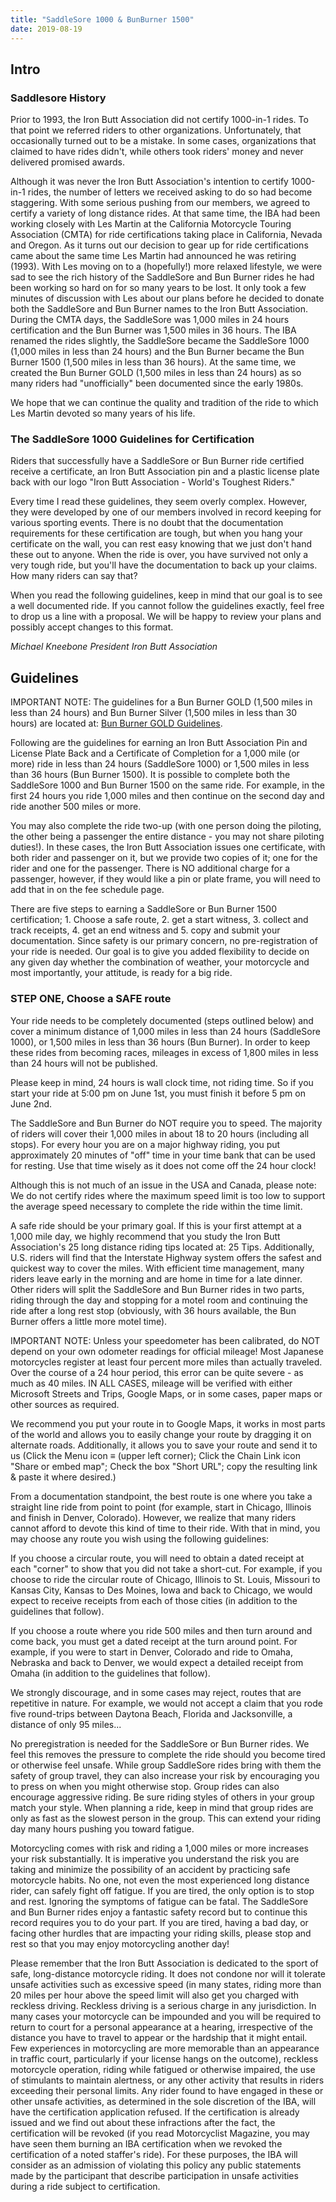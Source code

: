 ```yaml
---
title: "SaddleSore 1000 & BunBurner 1500"
date: 2019-08-19
---
```


## Intro

### Saddlesore History

Prior to 1993, the Iron Butt Association did not certify 1000-in-1 rides. To that point we referred riders to other organizations. Unfortunately, that occasionally turned out to be a mistake. In some cases, organizations that claimed to have rides didn't, while others took riders' money and never delivered promised awards.

Although it was never the Iron Butt Association's intention to certify 1000-in-1 rides, the number of letters we received asking to do so had become staggering. With some serious pushing from our members, we agreed to certify a variety of long distance rides. At that same time, the IBA had been working closely with Les Martin at the California Motorcycle Touring Association (CMTA) for ride certifications taking place in California, Nevada and Oregon. As it turns out our decision to gear up for ride certifications came about the same time Les Martin had announced he was retiring (1993). With Les moving on to a (hopefully!) more relaxed lifestyle, we were sad to see the rich history of the SaddleSore and Bun Burner rides he had been working so hard on for so many years to be lost. It only took a few minutes of discussion with Les about our plans before he decided to donate both the SaddleSore and Bun Burner names to the Iron Butt Association. During the CMTA days, the SaddleSore was 1,000 miles in 24 hours certification and the Bun Burner was 1,500 miles in 36 hours. The IBA renamed the rides slightly, the SaddleSore became the SaddleSore 1000 (1,000 miles in less than 24 hours) and the Bun Burner became the Bun Burner 1500 (1,500 miles in less than 36 hours). At the same time, we created the Bun Burner GOLD (1,500 miles in less than 24 hours) as so many riders had "unofficially" been documented since the early 1980s.

We hope that we can continue the quality and tradition of the ride to which Les Martin devoted so many years of his life.

### The SaddleSore 1000 Guidelines for Certification

Riders that successfully have a SaddleSore or Bun Burner ride certified receive a certificate, an Iron Butt Association pin and a plastic license plate back with our logo "Iron Butt Association - World's Toughest Riders."

Every time I read these guidelines, they seem overly complex. However, they were developed by one of our members involved in record keeping for various sporting events. There is no doubt that the documentation requirements for these certification are tough, but when you hang your certificate on the wall, you can rest easy knowing that we just don't hand these out to anyone. When the ride is over, you have survived not only a very tough ride, but you'll have the documentation to back up your claims. How many riders can say that?

When you read the following guidelines, keep in mind that our goal is to see a well documented ride. If you cannot follow the guidelines exactly, feel free to drop us a line with a proposal. We will be happy to review your plans and possibly accept changes to this format.

_Michael Kneebone_
_President_
_Iron Butt Association_

## Guidelines

IMPORTANT NOTE: The guidelines for a Bun Burner GOLD (1,500 miles in less than 24 hours) and Bun Burner Silver (1,500 miles in less than 30 hours) are located at: [Bun Burner GOLD Guidelines](http://www.ironbutt.com/themerides/bbgold/).

Following are the guidelines for earning an Iron Butt Association Pin and License Plate Back and a Certificate of Completion for a 1,000 mile (or more) ride in less than 24 hours (SaddleSore 1000) or 1,500 miles in less than 36 hours (Bun Burner 1500). It is possible to complete both the SaddleSore 1000 and Bun Burner 1500 on the same ride. For example, in the first 24 hours you ride 1,000 miles and then continue on the second day and ride another 500 miles or more.

You may also complete the ride two-up (with one person doing the piloting, the other being a passenger the entire distance - you may not share piloting duties!). In these cases, the Iron Butt Association issues one certificate, with both rider and passenger on it, but we provide two copies of it; one for the rider and one for the passenger. There is NO additional charge for a passenger, however, if they would like a pin or plate frame, you will need to add that in on the fee schedule page.

There are five steps to earning a SaddleSore or Bun Burner 1500 certification; 1. Choose a safe route, 2. get a start witness, 3. collect and track receipts, 4. get an end witness and 5. copy and submit your documentation. Since safety is our primary concern, no pre-registration of your ride is needed. Our goal is to give you added flexibility to decide on any given day whether the combination of weather, your motorcycle and most importantly, your attitude, is ready for a big ride.

### STEP ONE, Choose a SAFE route

Your ride needs to be completely documented (steps outlined below) and cover a minimum distance of 1,000 miles in less than 24 hours (SaddleSore 1000), or 1,500 miles in less than 36 hours (Bun Burner). In order to keep these rides from becoming races, mileages in excess of 1,800 miles in less than 24 hours will not be published.

Please keep in mind, 24 hours is wall clock time, not riding time. So if you start your ride at 5:00 pm on June 1st, you must finish it before 5 pm on June 2nd.

The SaddleSore and Bun Burner do NOT require you to speed. The majority of riders will cover their 1,000 miles in about 18 to 20 hours (including all stops). For every hour you are on a major highway riding, you put approximately 20 minutes of "off" time in your time bank that can be used for resting. Use that time wisely as it does not come off the 24 hour clock!

Although this is not much of an issue in the USA and Canada, please note: We do not certify rides where the maximum speed limit is too low to support the average speed necessary to complete the ride within the time limit.

A safe ride should be your primary goal. If this is your first attempt at a 1,000 mile day, we highly recommend that you study the Iron Butt Association's 25 long distance riding tips located at: 25 Tips. Additionally, U.S. riders will find that the Interstate Highway system offers the safest and quickest way to cover the miles. With efficient time management, many riders leave early in the morning and are home in time for a late dinner. Other riders will split the SaddleSore and Bun Burner rides in two parts, riding through the day and stopping for a motel room and continuing the ride after a long rest stop (obviously, with 36 hours available, the Bun Burner offers a little more motel time).

IMPORTANT NOTE: Unless your speedometer has been calibrated, do NOT depend on your own odometer readings for official mileage! Most Japanese motorcycles register at least four percent more miles than actually traveled. Over the course of a 24 hour period, this error can be quite severe - as much as 40 miles. IN ALL CASES, mileage will be verified with either Microsoft Streets and Trips, Google Maps,  or in some cases, paper maps or other sources as required.

We recommend you put your route in to Google Maps, it works in most parts of the world and allows you to easily change your route by dragging it on alternate roads. Additionally, it allows you to save your route and send it to us (Click the Menu icon  ≡  (upper left corner); Click the Chain Link icon "Share or embed map"; Check the box "Short URL"; copy the resulting link & paste it where desired.)

From a documentation standpoint, the best route is one where you take a straight line ride from point to point (for example, start in Chicago, Illinois and finish in Denver, Colorado). However, we realize that many riders cannot afford to devote this kind of time to their ride. With that in mind, you may choose any route you wish using the following guidelines:

If you choose a circular route, you will need to obtain a dated receipt at each "corner" to show that you did not take a short-cut. For example, if you choose to ride the circular route of Chicago, Illinois to St. Louis, Missouri to Kansas City, Kansas to Des Moines, Iowa and back to Chicago, we would expect to receive receipts from each of those cities (in addition to the guidelines that follow).

If you choose a route where you ride 500 miles and then turn around and come back, you must get a dated receipt at the turn around point. For example, if you were to start in Denver, Colorado and ride to Omaha, Nebraska and back to Denver, we would expect a detailed receipt from Omaha (in addition to the guidelines that follow).

We strongly discourage, and in some cases may reject, routes that are repetitive in nature. For example, we would not accept a claim that you rode five round-trips between Daytona Beach, Florida and Jacksonville, a distance of only 95 miles...

No preregistration is needed for the SaddleSore or Bun Burner rides. We feel this removes the pressure to complete the ride should you become tired or otherwise feel unsafe. While group SaddleSore rides bring with them the safety of group travel, they can also increase your risk by encouraging you to press on when you might otherwise stop. Group rides can also encourage aggressive riding. Be sure riding styles of others in your group match your style. When planning a ride, keep in mind that group rides are only as fast as the slowest person in the group. This can extend your riding day many hours pushing you toward fatigue.

Motorcycling comes with risk and riding a 1,000 miles or more increases your risk substantially. It is imperative you understand the risk you are taking and minimize the possibility of an accident by practicing safe motorcycle habits. No one, not even the most experienced long distance rider, can safely fight off fatigue. If you are tired, the only option is to stop and rest. Ignoring the symptoms of fatigue can be fatal. The SaddleSore and Bun Burner rides enjoy a fantastic safety record but to continue this record requires you to do your part. If you are tired, having a bad day, or facing other hurdles that are impacting your riding skills, please stop and rest so that you may enjoy motorcycling another day!

Please remember that the Iron Butt Association is dedicated to the sport of safe, long-distance motorcycle riding. It does not condone nor will it tolerate unsafe activities such as excessive speed (in many states, riding more than 20 miles per hour above the speed limit will also get you charged with reckless driving. Reckless driving is a serious charge in any jurisdiction. In many cases your motorcycle can be impounded and you will be required to return to court for a personal appearance at a hearing, irrespective of the distance you have to travel to appear or the hardship that it might entail. Few experiences in motorcycling are more memorable than an appearance in traffic court, particularly if your license hangs on the outcome), reckless motorcycle operation, riding while fatigued or otherwise impaired, the use of stimulants to maintain alertness, or any other activity that results in riders exceeding their personal limits. Any rider found to have engaged in these or other unsafe activities, as determined in the sole discretion of the IBA, will have the certification application refused. If the certification is already issued and we find out about these infractions after the fact, the certification will be revoked (if you read Motorcyclist Magazine, you may have seen them burning an IBA certification when we revoked the certification of a noted staffer's ride). For these purposes, the IBA will consider as an admission of violating this policy any public statements made by the participant that describe participation in unsafe activities during a ride subject to certification.

